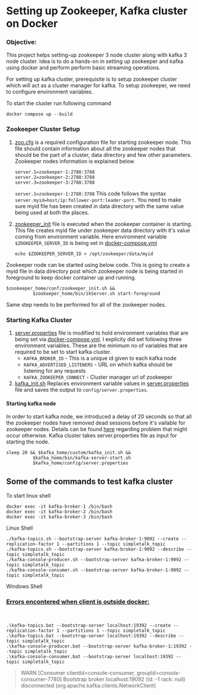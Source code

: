 # Setting up Zookeeper, Kafka cluster on Docker

### Objective: ###
This project helps setting-up zookeeper 3 node cluster along with kafka 3 node cluster. Idea is to do a hands-on in setting up zookeeper and kafka using docker and perform perform basic streaming operations.

For setting up kafka cluster, prerequisite is to setup zookeeper cluster which will act as a cluster manager for kafka.
To setup zookeeper, we need to configure environment variables.

To start the cluster run following command
```
docker compose up --build
```

### Zookeeper Cluster Setup

1. [zoo.cfg](conf/zoo.cfg) is a required configuration file for starting zookeeper node. This file should contain information about all the zookeeper nodes that should be the part of a cluster, data directory and few other parameters.
Zookeeper nodes information is explained below
    ```
    server.1=zookeeper-1:2788:3788
    server.2=zookeeper-2:2788:3788
    server.3=zookeeper-3:2788:3788
    ```

    ```server.1=zookeeper-1:2788:3788```
    This code follows the syntax `server.myid=host/ip:follower-port:leader-port`. You need to make sure myid file has been created in data directory with the same value being used at both the places.

2. [zookeeper_init](conf/zookeeper_init.sh) file is executed when the zookeeper container is starting. This file creates myid file under zookeeper data directory with it's value coming from environment variable. Here environment variable `$ZOOKEEPER_SERVER_ID` is being set in [docker-compose.yml](docker-compose.yml)
   
    ```
    echo $ZOOKEEPER_SERVER_ID > /opt/zookeeper/data/myid
    ```

Zookeeper node can be started using below code. This is going to create a myid file in data directory post which zookeeper node is being started in foreground to keep docker container up and running.
```
$zookeeper_home/conf/zookeeper_init.sh &&
          $zookeeper_home/bin/zkServer.sh start-foreground
```

Same step needs to be performed for all of the zookeeper nodes.

### Starting Kafka Cluster

1. [server.properties](conf/server.properties) file is modified to hold environment variables that are being set via [docker-compose.yml](docker-compose.yml). I explicity did set following three environment variables. These are the minimum no of variables that are required to be set to start kafka cluster.
    - `KAFKA_BROKER_ID` - This is a unique id given to each kafka node
    - `KAFKA_ADVERTISED_LISTENERS` - URL on which kafka should be listening for any requests
    - `KAFKA_ZOOKEEPER_CONNECT` - Cluster manager url of zookeeper
2. [kafka_init.sh](conf/kafka_init.sh) Replaces environment variable values in [server.properties](conf/server.properties) file and saves the output to `config/server.properties`. 

#### Starting kafka node
In order to start kafka node, we introduced a delay of 20 seconds so that all the zookeeper nodes have removed dead sessions before it's vailable for zookeeper nodes. Details can be found [here](https://stackoverflow.com/questions/39759071/error-while-starting-kafka-broker) regarding problem that might occur otherwise. 
Kafka cluster takes server.properties file as input for starting the node.
```
sleep 20 && $kafka_home/custom/kafka_init.sh &&
          $kafka_home/bin/kafka-server-start.sh
          $kafka_home/config/server.properties
```

## Some of the commands to test kafka cluster
To start linux shell
```
docker exec -it kafka-broker-1 /bin/bash
docker exec -it kafka-broker-2 /bin/bash
docker exec -it kafka-broker-3 /bin/bash
```

Linux Shell
```
./kafka-topics.sh --bootstrap-server kafka-broker-1:9092 --create --replication-factor 1 --partitions 1 --topic simpletalk_topic
./kafka-topics.sh --bootstrap-server kafka-broker-1:9092 --describe --topic simpletalk_topic
./kafka-console-producer.sh --bootstrap-server kafka-broker-1:9092 --topic simpletalk_topic
./kafka-console-consumer.sh --bootstrap-server kafka-broker-1:9092 --topic simpletalk_topic
```
Windows Shell

### <u>Errors encontered when client is outside docker:</u>
</br>

```
.\kafka-topics.bat --bootstrap-server localhost:19392 --create --replication-factor 1 --partitions 1 --topic simpletalk_topic
.\kafka-topics.bat --bootstrap-server localhost:19392 --describe --topic simpletalk_topic
.\kafka-console-producer.bat --bootstrap-server kafka-broker-1:19392 --topic simpletalk_topic
.\kafka-console-consumer.bat --bootstrap-server localhost:19392 --topic simpletalk_topic
```
> WARN [Consumer clientId=console-consumer, groupId=console-consumer-7780] Bootstrap broker localhost:19092 (id: -1 rack: null) disconnected (org.apache.kafka.clients.NetworkClient)

